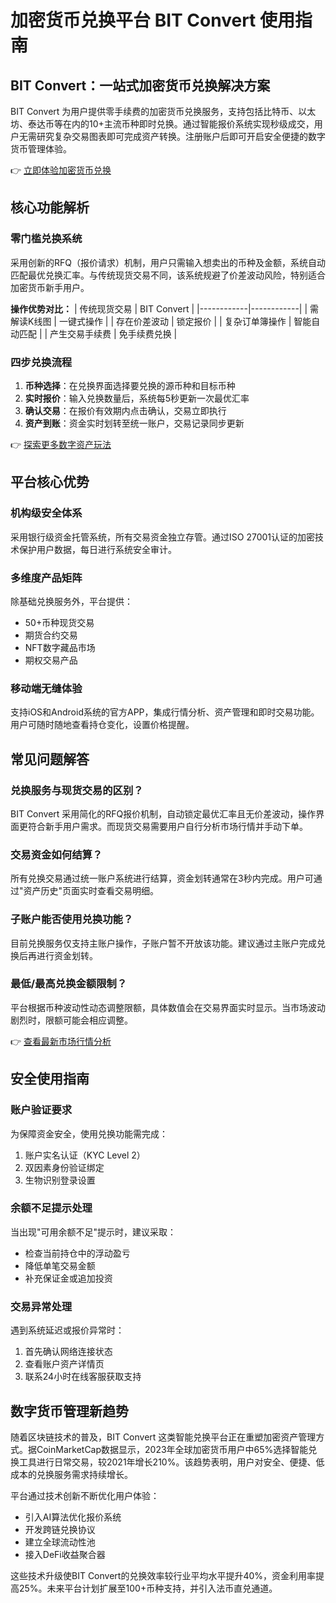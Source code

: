 # 加密货币兑换平台 BIT Convert 使用指南

## BIT Convert：一站式加密货币兑换解决方案

BIT Convert 为用户提供零手续费的加密货币兑换服务，支持包括比特币、以太坊、泰达币等在内的10+主流币种即时兑换。通过智能报价系统实现秒级成交，用户无需研究复杂交易图表即可完成资产转换。注册账户后即可开启安全便捷的数字货币管理体验。

👉 [立即体验加密货币兑换](https://bit.ly/okx_welcome)

## 核心功能解析

### 零门槛兑换系统
采用创新的RFQ（报价请求）机制，用户只需输入想卖出的币种及金额，系统自动匹配最优兑换汇率。与传统现货交易不同，该系统规避了价差波动风险，特别适合加密货币新手用户。

**操作优势对比：**
| 传统现货交易 | BIT Convert |
|------------|------------|
| 需解读K线图 | 一键式操作 |
| 存在价差波动 | 锁定报价 |
| 复杂订单簿操作 | 智能自动匹配 |
| 产生交易手续费 | 免手续费兑换 |

### 四步兑换流程
1. **币种选择**：在兑换界面选择要兑换的源币种和目标币种
2. **实时报价**：输入兑换数量后，系统每5秒更新一次最优汇率
3. **确认交易**：在报价有效期内点击确认，交易立即执行
4. **资产到账**：资金实时划转至统一账户，交易记录同步更新

👉 [探索更多数字资产玩法](https://bit.ly/okx_welcome)

## 平台核心优势

### 机构级安全体系
采用银行级资金托管系统，所有交易资金独立存管。通过ISO 27001认证的加密技术保护用户数据，每日进行系统安全审计。

### 多维度产品矩阵
除基础兑换服务外，平台提供：
- 50+币种现货交易
- 期货合约交易
- NFT数字藏品市场
- 期权交易产品

### 移动端无缝体验
支持iOS和Android系统的官方APP，集成行情分析、资产管理和即时交易功能。用户可随时随地查看持仓变化，设置价格提醒。

## 常见问题解答

### 兑换服务与现货交易的区别？
BIT Convert 采用简化的RFQ报价机制，自动锁定最优汇率且无价差波动，操作界面更符合新手用户需求。而现货交易需要用户自行分析市场行情并手动下单。

### 交易资金如何结算？
所有兑换交易通过统一账户系统进行结算，资金划转通常在3秒内完成。用户可通过"资产历史"页面实时查看交易明细。

### 子账户能否使用兑换功能？
目前兑换服务仅支持主账户操作，子账户暂不开放该功能。建议通过主账户完成兑换后再进行资金划转。

### 最低/最高兑换金额限制？
平台根据币种波动性动态调整限额，具体数值会在交易界面实时显示。当市场波动剧烈时，限额可能会相应调整。

👉 [查看最新市场行情分析](https://bit.ly/okx_welcome)

## 安全使用指南

### 账户验证要求
为保障资金安全，使用兑换功能需完成：
1. 账户实名认证（KYC Level 2）
2. 双因素身份验证绑定
3. 生物识别登录设置

### 余额不足提示处理
当出现"可用余额不足"提示时，建议采取：
- 检查当前持仓中的浮动盈亏
- 降低单笔交易金额
- 补充保证金或追加投资

### 交易异常处理
遇到系统延迟或报价异常时：
1. 首先确认网络连接状态
2. 查看账户资产详情页
3. 联系24小时在线客服获取支持

## 数字货币管理新趋势

随着区块链技术的普及，BIT Convert 这类智能兑换平台正在重塑加密资产管理方式。据CoinMarketCap数据显示，2023年全球加密货币用户中65%选择智能兑换工具进行日常交易，较2021年增长210%。该趋势表明，用户对安全、便捷、低成本的兑换服务需求持续增长。

平台通过技术创新不断优化用户体验：
- 引入AI算法优化报价系统
- 开发跨链兑换协议
- 建立全球流动性池
- 接入DeFi收益聚合器

这些技术升级使BIT Convert的兑换效率较行业平均水平提升40%，资金利用率提高25%。未来平台计划扩展至100+币种支持，并引入法币直兑通道。